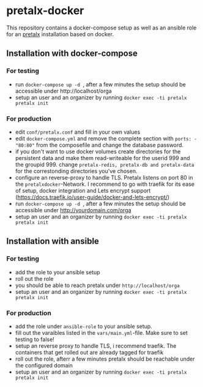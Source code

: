 # pretalx-docker

This repository contains a docker-compose setup as well as an ansible role for an [pretalx](https://github.com/pretalx/pretalx)
installation based on docker.


## Installation with docker-compose

### For testing
* run ``docker-compose up -d ``, after a few minutes the setup should be accessible under http://localhost/orga
* setup an user and an organizer by running ``docker exec -ti pretalx pretalx init`` 


### For production
* edit ``conf/pretalx.conf`` and fill in your own values
* edit ``docker-compose.yml`` and remove the complete section with ``ports: - "80:80"`` from the composefile and change the database password.
* if you don't want to use docker volumes create directories for the persistent data and make them read-writeable for the userid 999 and the groupid 999. change ``pretalx-redis, pretalx-db and pretalx-data`` for the correstonding directories you've chosen.
* configure an reverse-proxy to handle TLS. Pretalx listens on port 80 in the ``pretalxdocker``-Network. I recommend to go with traefik for its ease of setup, docker integration and Lets encrypt support (https://docs.traefik.io/user-guide/docker-and-lets-encrypt/)
* run ``docker-compose up -d ``, after a few minutes the setup should be accessible under http://yourdomain.com/orga
* setup an user and an organizer by running ``docker exec -ti pretalx pretalx init`` 


## Installation with ansible

### For testing
* add the role to your ansible setup
* roll out the role
* you should be able to reach pretalx under ``http://localhost/orga``
* setup an user and an organizer by running ``docker exec -ti pretalx pretalx init`` 

### For production
* add the role under ``ansible-role`` to your ansible setup.
* fill out the varaibles listed in the ``vars/main.yml``-file. Make sure to set testing to false!
* setup an reverse proxy to handle TLS, i recommend traefik. The containers that get rolled out are already tagged for traefik
* roll out the role, afterr a few minutes pretalx should be reachable under the configured domain
* setup an user and an organizer by running ``docker exec -ti pretalx pretalx init`` 